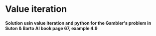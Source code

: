 # Value iteration
#### Solution usin value iteration and python for the Gambler's problem in Suton & Barto AI book page 67, example 4.9
